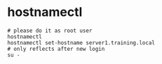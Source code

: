 # hostnamectl 

```
# please do it as root user  
hostnamectl
hostnamectl set-hostname server1.training.local 
# only reflects after new login 
su - 

```
